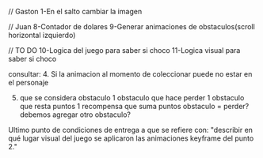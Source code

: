 // Gaston
1-En el salto cambiar la imagen

// Juan
8-Contador de dolares
9-Generar animaciones de obstaculos(scroll horizontal izquierdo)

// TO DO
10-Logica del juego para saber si choco
11-Logica visual para saber si choco


consultar:
4. Si la animacion al momento de coleccionar puede no estar en el personaje

5. que se considera obstaculo
   1 obstaculo que hace perder
   1 obstaculo que resta puntos
   1 recompensa que suma puntos
   obstaculo = perder? debemos agregar otro obstaculo?

Ultimo punto de condiciones de entrega
a que se refiere con:
"describir en qué lugar visual del juego se aplicaron las animaciones keyframe del punto 2."
